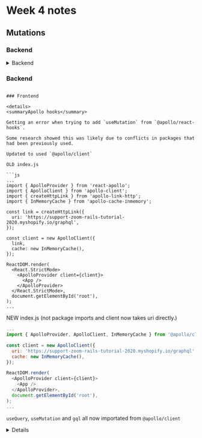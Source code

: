 # Week 4 notes

## Mutations

### Backend

<details>
<summary>Backend</summary>
Added the following to `schema.rb` to allow mutations to work.

```rb
mutation(Types::MutationType)
```

Cors issue - but it resolved it for me for the time being in config/application.rb

```rb

module SupportZoomRailsTutorial2020
  class Application < Rails::Application
    ...
    # Start of added cors middleware
    config.middleware.insert_before 0, Rack::Cors do
      allow do
         origins '*'
         resource '*', :headers => :any, :methods => [:get, :post, :options]
       end
    end
    # End of cors middleware
    ...
  end
end
```

</details>

### Backend

````

### Frontend

<details>
<summaryApollo hooks</summary>

Getting an error when trying to add `useMutation` from `@apollo/react-hooks`.

Some research showed this was likely due to conflicts in packages that had been previously used.

Updated to used `@apollo/client`

OLD index.js

```js
...
import { ApolloProvider } from 'react-apollo';
import { ApolloClient } from 'apollo-client';
import { createHttpLink } from 'apollo-link-http';
import { InMemoryCache } from 'apollo-cache-inmemory';

const link = createHttpLink({
  uri: 'https://support-zoom-rails-tutorial-2020.myshopify.io/graphql',
});

const client = new ApolloClient({
  link,
  cache: new InMemoryCache(),
});

ReactDOM.render(
  <React.StrictMode>
    <ApolloProvider client={client}>
      <App />
    </ApolloProvider>
  </React.StrictMode>,
  document.getElementById('root'),
);
...
````

NEW index.js (not package imports and client now takes uri directly.)

```js
...
import { ApolloProvider, ApolloClient, InMemoryCache } from '@apollo/client';

const client = new ApolloClient({
  uri: 'https://support-zoom-rails-tutorial-2020.myshopify.io/graphql',
  cache: new InMemoryCache(),
});

ReactDOM.render(
  <ApolloProvider client={client}>
    <App />
  </ApolloProvider>,
  document.getElementById('root'),
);
...
```

`useQuery`, `useMutation` and `gql` all now importated from `@apollo/client`

</details>

<details>
<summaryUpdating UI after mutation</summary>

https://www.apollographql.com/docs/react/data/mutations/ - but use `writeQuery` instead of write fragment, and pass microposts query.

```js
const GET_TODOS = gql`
  query GetTodos {
    todos {
      id
    }
  }
`;

function AddTodo() {
  let input;
  const [addTodo] = useMutation(ADD_TODO, {
    update(cache, { data: { addTodo } }) {
      cache.modify({
        fields: {
          todos(existingTodos = []) {
            const newTodoRef = cache.writeFragment({
              data: addTodo,
              fragment: gql`
                fragment NewTodo on Todo {
                  id
                  type
                }
              `,
            });
            return [...existingTodos, newTodoRef];
          },
        },
      });
    },
  });

  return (
    <div>
      <form
        onSubmit={(e) => {
          e.preventDefault();
          addTodo({ variables: { type: input.value } });
          input.value = '';
        }}
      >
        <input
          ref={(node) => {
            input = node;
          }}
        />
        <button type="submit">Add Todo</button>
      </form>
    </div>
  );
}
```

</details>
